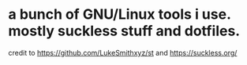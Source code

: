 # a bunch of GNU/Linux tools i use. mostly suckless stuff and dotfiles.
credit to 
https://github.com/LukeSmithxyz/st
and 
https://suckless.org/
